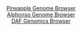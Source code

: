 <div id="Pineapple_Genome_Browser" align="center">
  <a href="https://igv.org/app/?sessionURL=blob:zZJdb5swFIb_i6VWm0T4DBCQqin9SNOla7dSFrVVhRwwxKuxiW0gaZT_vrNq025WqbnYNIkLc2Tw.z5.tqgjUlHBUYxc0_FNx0EGUkvRJ7huGLnCNVEoLjFTxECSlEQSnhMUb1GJlcbpzSV8udS6UbFlUd0MaswrYSrPxDV.Fhz3ysxFbZ0IxvBCSKyFVNaxxJ2waNUNerLATWPC2Z7pWwXW2MKsWQquhNUQXmU9_C_7NcoqwkVNsrplmr4EyCAPZCzMEn8Yz5NxnhOlZmRzURyNZxfjr95Zen8enNyn19N5GswPE1pxrFtJji4JHc3CA3fSTdzr865q.Sqlq2_9tOvq9MA7PTxbN1QSdeSEzsjzwzAIAA3lBVn_T63hoXs2Z0nii1v3WqygvVqX87vLIp.OGv9ewuC17jsDMZG3YAPKlzKMHdvw7MDw3WDwY.mMDNuOgJAUFMUPjwbSEudPsP1hi_SmAWeQIqv2RR8DCVkQieJBZNuhE0WuPwyHdhQ5O2OLWsn.Ht5JehOFtjt23SArKdMgdJEp3igTc252eWlWz3vynOV404SVOsOnd8On9vPNOSvIVXLgHg.b_o80QyAAh79cIlR9S6Z_4t5bgph6sa9w5frpy930ttoomq5VkgKZPPj0MZzcgm_l8FVE..Ephayxhv0wgdefznVYUsw1DDqq6IIyqjdzICl6FDuuB.qiXDABLiJZLd7Zhm04vv3.t6Le7nH3HQ--">Pineapple Genome Browser</a>
</div>
<div id="Alphonso_Genome_Browser" align="center">
  <a href="https://igv.org/app/?sessionURL=blob:zZJda9swFIb_i6BjA8eW7TiODWW4323apjR1zFKKkW3Z0SpLqiTHTUP..9SysZsVmouNgS6kgz7e8.jZgBWWinAGYuDZbmC7LrCAWvJ.hlpB8TVqsQJxjajCFpC4xhKzEoN4A2qkNEpvL83JpdZCxY5DtBi0iDXcVr6NWvTCGeqVXfLWOeSUooJLpLlUzoFEK.6QZjXocYGEsM3bvh04FdLIQVQsOVPcEZg1eW_uy3.V8gYz3uK87agmbwFyk8dkrOwafU2yWVKWWKkJXp9X.8nkPJn7x.nidHS4SKdnWTrKPs1Iw5DuJN6_Vt4Ru0oL3y.CUz6_gwL38mk8zJLHPf_o0_GzIBKrfTd0x34QhkFkwBBW4ef_qWczyI59V_MLfSOfi4tTUXQ3.ns3E7N02beTrv9T3yMIthagvOyMB6BcyjB2oeXDkRV4o8Hr1B1bEL7SkZyA.P7BAlqi8tFsv98AvRbGFqDwU_cmjgW4rLAE8SCCMHSjyAuG4RBGkbu1NqCT9O.hPUlvoxB6ieeN8ppQbVSucsWEshFj9qqs7eZlR5bzBa6HWc95R8W38Z538HhwNlXTp8m8puN3aFrAPP72gabVj2T6J959JIiti11lg3eBoXI1PTvHaM87occN9OaJdznLwsV6wt9FtBuemssWabPfVMzyp3MrJAli2hRWRJGCUKLXmSHJexC7nm_UBSWn3LgIZFN8hha03AB..a2ov33Y_gA-">Alphonso Genome Browser</a>
</div>


<div id="DAF_Genomics_Browser" align="center">
  <a href="https://igv.org/app/?sessionURL=blob:tZFra9swFIb_i6D9ZDu.uzaE4XXuFjI61swJTSlBk49iYVvyJHlOFvLfJ7yOwUYZgw4kIXEu76vznNBXkIoJjjLkO17keB6ykKrFuMJd38It7kChjOJWgYUkUJDACaDshChWGpd3701lrXWvstmswtTeAxcdI8pRgYN7W4lB12BSbd_BHf4mOB6VQ0RnkjWe4bavBVdihgkBpWx31gPf70Zsjp.x3dQSdt3Qajap7owJY6xyKDZuGa_g8Bcj_0HZLPYq36zyqX4Jx0U1z5eLfB0U5fZtfL0tP7zblPHmcsX2HOtBwvz.sI7qgZdNLI_FUAyUdg1f5xf.DRzzi.DNZXHomQQ19xLvKoiSJAnQ2UKtIIOBgEgtvcwLrcS_svwwtJ.uQRSbKUjBUPbwaCEtMWlM.sMJ6WNvUCEFX4aJmoWErECizE5dN_HS1I_CJHTT1DtbJzTI9oVZ3pR3aeL6ue_HzmfcGX3K2mmARujP4EuB_K2z2f8KqhjHTxS2i7HZfiSvF0tF2pRF3nVy3zyDyULPfosK2WFtQj.eT1Bwa9Q64PoXleD8eP4O">DAF Genomics Browser</a>
</div>
